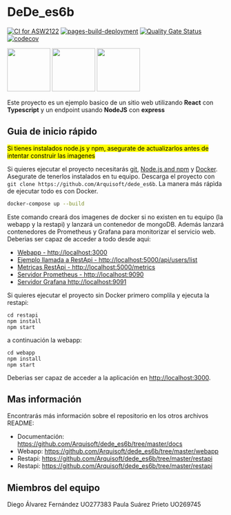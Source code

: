 # DeDe_es6b

[![CI for ASW2122](https://github.com/Arquisoft/dede_es6b/actions/workflows/asw2122.yml/badge.svg)](https://github.com/Arquisoft/dede_es6b/actions/workflows/asw2122.yml)
[![pages-build-deployment](https://github.com/Arquisoft/dede_es6b/actions/workflows/pages/pages-build-deployment/badge.svg)](https://github.com/Arquisoft/dede_es6b/actions/workflows/pages/pages-build-deployment)
[![Quality Gate Status](https://sonarcloud.io/api/project_badges/measure?project=Arquisoft_dede_es6b&metric=alert_status)](https://sonarcloud.io/summary/new_code?id=Arquisoft_dede_es6b)
[![codecov](https://codecov.io/gh/Arquisoft/dede_es6b/branch/master/graph/badge.svg?token=xu5iRCzH6T)](https://codecov.io/gh/Arquisoft/dede_es6b)

<p float="left">
<img src="https://blog.wildix.com/wp-content/uploads/2020/06/react-logo.jpg" height="100">
<img src="https://miro.medium.com/max/1200/0*RbmfNyhuBb8G3LWh.png" height="100">
<img src="https://miro.medium.com/max/365/1*Jr3NFSKTfQWRUyjblBSKeg.png" height="100">
</p>

Este proyecto es un ejemplo basico de un sitio web utilizando **React** con **Typescript** y un endpoint usando **NodeJS** con **express**

## Guia de inicio rápido

<mark>Si tienes instalados node.js y npm, asegurate de actualizarlos antes de intentar construir las imagenes</mark>

Si quieres ejecutar el proyecto necesitarás [git](https://git-scm.com/downloads), [Node.js and npm](https://www.npmjs.com/get-npm) y [Docker](https://docs.docker.com/get-docker/). Asegurate de tenerlos instalados en tu equipo. Descarga el proyecto con `git clone https://github.com/Arquisoft/dede_es6b`. La manera más rápìda de ejecutar todo es con Docker.

```bash
docker-compose up --build
```
Este comando creará dos imagenes de docker si no existen en tu equipo (la webapp y la restapi) y lanzará un contenedor de mongoDB. Además lanzará contenedores de Prometheus y Grafana para monitorizar el servicio web. Deberias ser capaz de acceder a todo desde aqui:

 - [Webapp - http://localhost:3000](http://localhost:3000)
 - [Ejemplo llamada a RestApi - http://localhost:5000/api/users/list](http://localhost:5000/api/users/list)
 - [Metricas RestApi - http://localhost:5000/metrics](http://localhost:5000/metrics)
 - [Servidor Prometheus - http://localhost:9090](http://localhost:9090)
 - [Servidor Grafana http://localhost:9091](http://localhost:9091)
 
Si quieres ejecutar el proyecto sin Docker primero complila y ejecuta la restapi:

```shell
cd restapi
npm install
npm start
```
a continuación la webapp:
```shell
cd webapp
npm install
npm start
```

Deberias ser capaz de acceder a la aplicación en [http://localhost:3000](http://localhost:3000).

## Mas información
Encontrarás más información sobre el repositorio en los otros archivos README:
- Documentación: https://github.com/Arquisoft/dede_es6b/tree/master/docs
- Webapp: https://github.com/Arquisoft/dede_es6b/tree/master/webapp
- Restapi: https://github.com/Arquisoft/dede_es6b/tree/master/restapi
- Restapi: https://github.com/Arquisoft/dede_es6b/tree/master/restapi

## Miembros del equipo
Diego Álvarez Fernández UO277383
Paula Suárez Prieto UO269745
